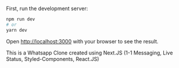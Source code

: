 First, run the development server:

```bash
npm run dev
# or
yarn dev
```

Open [http://localhost:3000](http://localhost:3000) with your browser to see the result.

This is a Whatsapp Clone created using Next.JS (1-1 Messaging, Live Status, Styled-Components, React.JS) 